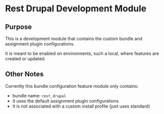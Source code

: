 # Rest Drupal Development Module

## Purpose

This is a development module that contains the custom bundle and assignment 
plugin configurations.

It is meant to be enabled on environments, such a local, where features are
created or updated.

## Other Notes

Currently this bundle configuration feature module only contains:

- bundle name: `rest_drupal`
- It uses the default assignment plugin configurations
- It is not associated with a custom install profile (just uses standard)
